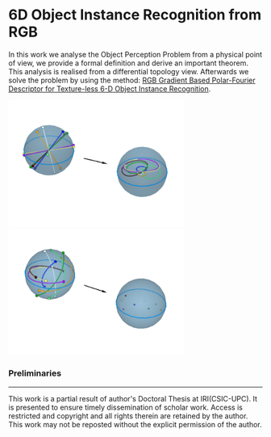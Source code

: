 # 6D Object Instance Recognition from RGB

In this work we analyse the Object Perception Problem from a physical point of view, we provide a formal definition and derive an important theorem. This analysis is realised from a differential topology view. Afterwards we solve the problem by using the method: [RGB Gradient Based Polar-Fourier Descriptor for Texture-less 6-D Object Instance Recognition](https://github.com/davreixach/RGBpfDescriptor).

<img src="https://github.com/davreixach/6DOIRfromRGB/blob/master/images/F_toy_1.png" width="350"> <img src="https://github.com/davreixach/6DOIRfromRGB/blob/master/images/F_toy_2.png" width="350"> 

### Preliminaries
---

This work is a partial result of author's Doctoral Thesis at IRI(CSIC-UPC). It is presented to ensure timely dissemination of scholar work. Access is restricted and copyright and all rights therein are retained by the author. This work may not be reposted without the explicit permission of the author.
